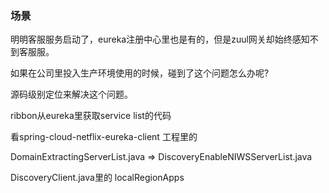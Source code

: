 ### 场景

明明客服服务启动了，eureka注册中心里也是有的，但是zuul网关却始终感知不到客服服。

如果在公司里投入生产环境使用的时候，碰到了这个问题怎么办呢?

源码级别定位来解决这个问题。

ribbon从eureka里获取service list的代码

看spring-cloud-netflix-eureka-client 工程里的

DomainExtractingServerList.java => DiscoveryEnableNIWSServerList.java

DiscoveryClient.java里的 localRegionApps
